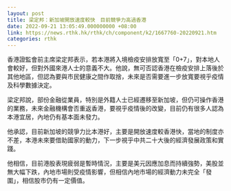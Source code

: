 ```yaml
---
layout: post
title: 梁定邦：新加坡開放速度較快　目前競爭力高過香港
date: 2022-09-21 13:05:49.000000000 +08:00
link: https://news.rthk.hk/rthk/ch/component/k2/1667760-20220921.htm
categories: rthk
---
```


香港證監會前主席梁定邦表示，若本港將入境檢疫安排放寬至「0+7」，對本地人會較好，但對外國來港人士的意義不大。他說，無可否認香港在檢疫安排上落後於其他地區，但認為要與市民健康之間作取捨，未來是否需要進一步放寬要視乎疫情及科學數據決定。

梁定邦說，部份金融從業員，特別是外籍人士已經遷移至新加坡，但仍可操作香港的業務，未來金融機構會否重返香港，要視乎疫情後的改變，目前仍有很多人認為本港宜居，內地仍有基本面未發力。

他承認，目前新加坡的競爭力比本港好，主要是開放速度較香港快，當地的制度亦不差，本港未來要借助國家的動力，下一步視乎中共二十大後的經濟發展政策和實踐。

他相信，目前港股表現疲弱是暫時情況，主要是美元因應加息而持續強勢，美股並無大幅下跌，內地市場則受疫情影響，但相信內地市場的經濟動力未完全「發圍」，相信股市仍有一定價值。
